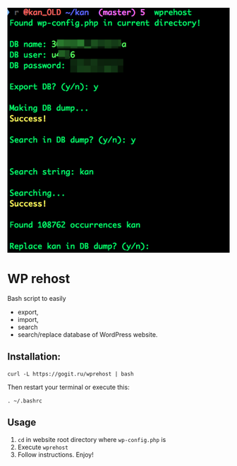 ![gl](/pic/pic1.png)

# WP rehost

Bash script to easily
- export,
- import,
- search
- search/replace database of WordPress website.

## Installation:
```
curl -L https://gogit.ru/wprehost | bash
```
Then restart your terminal or execute this:
```
. ~/.bashrc
```

## Usage

1. `cd` in website root directory where `wp-config.php` is
2. Execute `wprehost`
3. Follow instructions. Enjoy!
